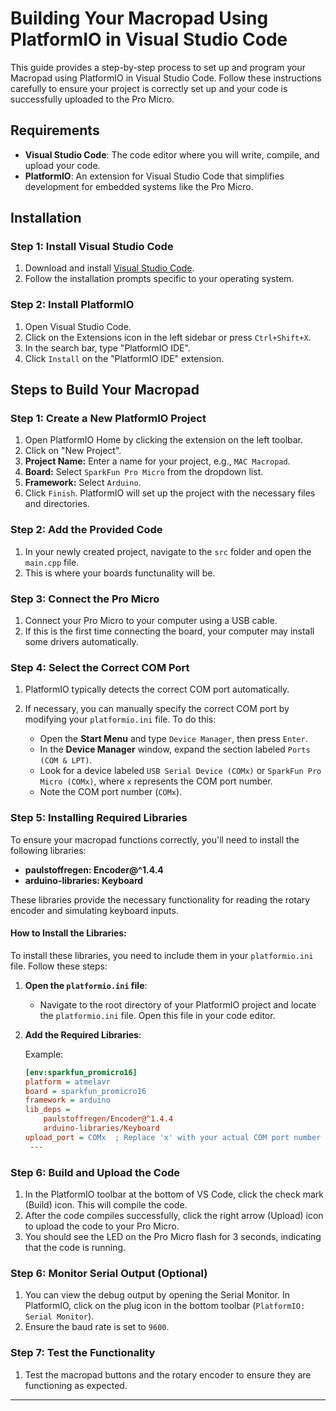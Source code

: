# Building Your Macropad Using PlatformIO in Visual Studio Code

This guide provides a step-by-step process to set up and program your Macropad using PlatformIO in Visual Studio Code. Follow these instructions carefully to ensure your project is correctly set up and your code is successfully uploaded to the Pro Micro.

## Requirements

- **Visual Studio Code**: The code editor where you will write, compile, and upload your code.
- **PlatformIO**: An extension for Visual Studio Code that simplifies development for embedded systems like the Pro Micro.

## Installation

### Step 1: Install Visual Studio Code

1. Download and install [Visual Studio Code](https://code.visualstudio.com/).
2. Follow the installation prompts specific to your operating system.

### Step 2: Install PlatformIO

1. Open Visual Studio Code.
2. Click on the Extensions icon in the left sidebar or press `Ctrl+Shift+X`.
3. In the search bar, type "PlatformIO IDE".
4. Click `Install` on the "PlatformIO IDE" extension.

## Steps to Build Your Macropad

### Step 1: Create a New PlatformIO Project

1. Open PlatformIO Home by clicking the extension on the left toolbar.
2. Click on "New Project".
3. **Project Name:** Enter a name for your project, e.g., `MAC Macropad`.
4. **Board:** Select `SparkFun Pro Micro` from the dropdown list.
5. **Framework:** Select `Arduino`.
6. Click `Finish`. PlatformIO will set up the project with the necessary files and directories.

### Step 2: Add the Provided Code

1. In your newly created project, navigate to the `src` folder and open the `main.cpp` file.
2. This is where your boards functunality will be.

### Step 3: Connect the Pro Micro

1. Connect your Pro Micro to your computer using a USB cable.
2. If this is the first time connecting the board, your computer may install some drivers automatically.

### Step 4: Select the Correct COM Port
1. PlatformIO typically detects the correct COM port automatically.

2. If necessary, you can manually specify the correct COM port by modifying your `platformio.ini` file. To do this:

   - Open the **Start Menu** and type `Device Manager`, then press `Enter`.
   - In the **Device Manager** window, expand the section labeled `Ports (COM & LPT)`.
   - Look for a device labeled `USB Serial Device (COMx)` or `SparkFun Pro Micro (COMx)`, where `x` represents the COM port number.
   - Note the COM port number (`COMx`).

### Step 5: Installing Required Libraries

To ensure your macropad functions correctly, you'll need to install the following libraries:

- **paulstoffregen: Encoder@^1.4.4**
- **arduino-libraries: Keyboard**

These libraries provide the necessary functionality for reading the rotary encoder and simulating keyboard inputs.

#### How to Install the Libraries:

To install these libraries, you need to include them in your `platformio.ini` file. Follow these steps:

1. **Open the `platformio.ini` file**:
   - Navigate to the root directory of your PlatformIO project and locate the `platformio.ini` file. Open this file in your code editor.

2. **Add the Required Libraries**:

   Example:
   ```ini
   [env:sparkfun_promicro16]
   platform = atmelavr
   board = sparkfun_promicro16
   framework = arduino
   lib_deps = 
       paulstoffregen/Encoder@^1.4.4
       arduino-libraries/Keyboard
   upload_port = COMx  ; Replace 'x' with your actual COM port number
    ---

### Step 6: Build and Upload the Code

1. In the PlatformIO toolbar at the bottom of VS Code, click the check mark (Build) icon. This will compile the code.
2. After the code compiles successfully, click the right arrow (Upload) icon to upload the code to your Pro Micro.
3. You should see the LED on the Pro Micro flash for 3 seconds, indicating that the code is running.

### Step 6: Monitor Serial Output (Optional)

1. You can view the debug output by opening the Serial Monitor. In PlatformIO, click on the plug icon in the bottom toolbar (`PlatformIO: Serial Monitor`).
2. Ensure the baud rate is set to `9600`.

### Step 7: Test the Functionality

1. Test the macropad buttons and the rotary encoder to ensure they are functioning as expected.

---

